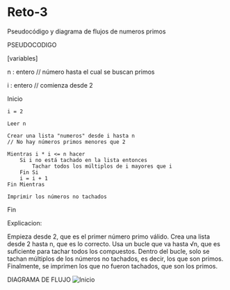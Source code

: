 # Reto-3
Pseudocódigo y diagrama de flujos de numeros primos

PSEUDOCODIGO

[variables]

n : entero     // número hasta el cual se buscan primos

i : entero     // comienza desde 2

Inicio

    i = 2 
    
    Leer n

    Crear una lista "numeros" desde i hasta n
    // No hay números primos menores que 2

    Mientras i * i <= n hacer
        Si i no está tachado en la lista entonces
            Tachar todos los múltiplos de i mayores que i
        Fin Si
        i = i + 1
    Fin Mientras

    Imprimir los números no tachados

Fin

Explicacion:

Empieza desde 2, que es el primer número primo válido.
Crea una lista desde 2 hasta n, que es lo correcto.
Usa un bucle que va hasta √n, que es suficiente para tachar todos los compuestos.
Dentro del bucle, solo se tachan múltiplos de los números no tachados, es decir, los que son primos.
Finalmente, se imprimen los que no fueron tachados, que son los primos.

DIAGRAMA DE FLUJO 
![Inicio](https://github.com/user-attachments/assets/61f074fa-e776-409e-abf9-0bfe8ef09f2a)


